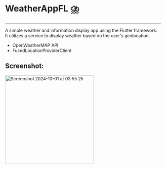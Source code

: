 # WeatherAppFL ⛈️
-----------------
A simple weather and information display app using the Flutter framework.
It utilizes a service to display weather based on the user's geolocation.

- OpenWeatherMAP API
- FusedLocationProviderClient

Screenshot:
-----------------

<img width="286" alt="Screenshot 2024-10-01 at 03 55 25" src="https://github.com/user-attachments/assets/b25fbedc-30ef-4c48-9151-270d1d98c85c">

